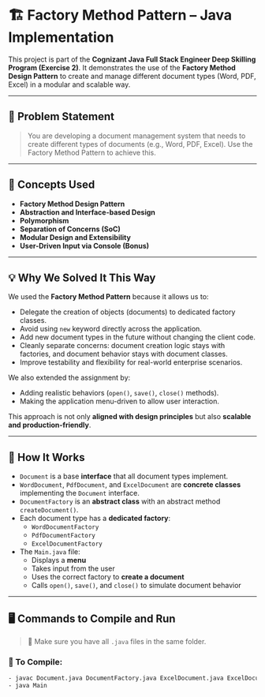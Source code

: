 # 🏗️ Factory Method Pattern – Java Implementation

This project is part of the **Cognizant Java Full Stack Engineer Deep Skilling Program (Exercise 2)**. It demonstrates the use of the **Factory Method Design Pattern** to create and manage different document types (Word, PDF, Excel) in a modular and scalable way.

---

## 📘 Problem Statement

> You are developing a document management system that needs to create different types of documents (e.g., Word, PDF, Excel). Use the Factory Method Pattern to achieve this.

---

## 🧠 Concepts Used

- **Factory Method Design Pattern**
- **Abstraction and Interface-based Design**
- **Polymorphism**
- **Separation of Concerns (SoC)**
- **Modular Design and Extensibility**
- **User-Driven Input via Console (Bonus)**

---

## 💡 Why We Solved It This Way

We used the **Factory Method Pattern** because it allows us to:

- Delegate the creation of objects (documents) to dedicated factory classes.
- Avoid using `new` keyword directly across the application.
- Add new document types in the future without changing the client code.
- Cleanly separate concerns: document creation logic stays with factories, and document behavior stays with document classes.
- Improve testability and flexibility for real-world enterprise scenarios.

We also extended the assignment by:
- Adding realistic behaviors (`open()`, `save()`, `close()` methods).
- Making the application menu-driven to allow user interaction.

This approach is not only **aligned with design principles** but also **scalable and production-friendly**.

---

## 🧪 How It Works

- `Document` is a base **interface** that all document types implement.
- `WordDocument`, `PdfDocument`, and `ExcelDocument` are **concrete classes** implementing the `Document` interface.
- `DocumentFactory` is an **abstract class** with an abstract method `createDocument()`.
- Each document type has a **dedicated factory**:
  - `WordDocumentFactory`
  - `PdfDocumentFactory`
  - `ExcelDocumentFactory`
- The `Main.java` file:
  - Displays a **menu**
  - Takes input from the user
  - Uses the correct factory to **create a document**
  - Calls `open()`, `save()`, and `close()` to simulate document behavior

---

## 🖥️ Commands to Compile and Run

> 📝 Make sure you have all `.java` files in the same folder.

### 🔹 To Compile:
```bash
- javac Document.java DocumentFactory.java ExcelDocument.java ExcelDocumentFactory.java PdfDocument.java PdfDocumentFactory.java WordDocument.java WordDocumentFactory.java Main.java
- java Main
